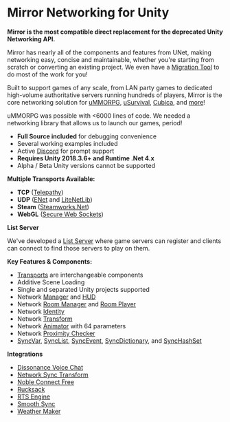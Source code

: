# Mirror Networking for Unity

**Mirror is the most compatible direct replacement for the deprecated Unity Networking API.**

Mirror has nearly all of the components and features from UNet, making networking easy, concise and maintainable, whether you're starting from scratch or converting an existing project. We even have a [Migration Tool](articles/General/Migration.md) to do most of the work for you!

Built to support games of any scale, from LAN party games to dedicated high-volume authoritative servers running hundreds of players, Mirror is the core networking solution for [uMMORPG](https://assetstore.unity.com/packages/templates/systems/ummorpg-51212), [uSurvival](https://assetstore.unity.com/packages/templates/systems/usurvival-95015), [Cubica](https://www.cubica.net/), and [more](articles/General/Showcase.md)!

uMMORPG was possible with \<6000 lines of code. We needed a networking library that allows us to launch our games, period!
-   **Full Source included** for debugging convenience
-   Several working examples included
-   Active [Discord](https://discord.gg/2BvnM4R) for prompt support
-   **Requires Unity 2018.3.6+ and Runtime .Net 4.x**
-   Alpha / Beta Unity versions cannot be supported

**Multiple Transports Available:**
-   **TCP** ([Telepathy](articles/Transports/Telepathy.md))
-   **UDP** ([ENet](articles/Transports/Ignorance.md) and [LiteNetLib](articles/Transports/LiteNetLib4Mirror.md))
-   **Steam** ([Steamworks.Net](articles/Transports/Fizzy.md))
-   **WebGL** ([Secure Web Sockets](articles/Transports/WebSockets.md))

**List Server**

We've developed a [List Server](https://mirror-networking.com/list-server/) where game servers can register and clients can connect to find those servers to play on them.

**Key Features & Components:**
-   [Transports](articles/Transports/index.md) are interchangeable components
-   Additive Scene Loading
-   Single and separated Unity projects supported
-   Network [Manager](articles/Components/NetworkManager.md) and [HUD](articles/Components/NetworkManagerHUD.md)
-   Network [Room Manager](articles/Components/NetworkRoomManager.md) and [Room Player](articles/Components/NetworkRoomPlayer.md)
-   Network [Identity](articles/Components/NetworkIdentity.md)
-   Network [Transform](articles/Components/NetworkTransform.md)
-   Network [Animator](articles/Components/NetworkAnimator.md) with 64 parameters
-   Network [Proximity Checker](articles/Components/NetworkProximityChecker.md)
-   [SyncVar](articles/Classes/SyncVars.md), [SyncList](articles/Classes/SyncLists.md), [SyncEvent](articles/Classes/SyncEvent.md), [SyncDictionary](articles/Classes/SyncDictionary.md), and [SyncHashSet](articles/Classes/SyncHashSet.md)

**Integrations**
-   [Dissonance Voice Chat](https://assetstore.unity.com/packages/tools/audio/dissonance-voice-chat-70078)
-   [Network Sync Transform](https://github.com/emotitron/NetworkSyncTransform)
-   [Noble Connect Free](https://assetstore.unity.com/packages/tools/network/noble-connect-free-141599)
-   [Rucksack](https://assetstore.unity.com/packages/templates/systems/rucksack-multiplayer-inventory-system-114921)
-   [RTS Engine](https://assetstore.unity.com/packages/templates/packs/rts-engine-79732)
-   [Smooth Sync](https://assetstore.unity.com/packages/tools/network/smooth-sync-96925)
-   [Weather Maker](https://assetstore.unity.com/packages/tools/particles-effects/weather-maker-unity-weather-system-sky-water-volumetric-clouds-a-60955)
